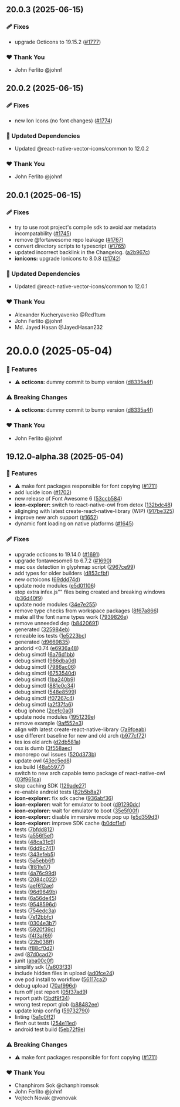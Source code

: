 ## 20.0.3 (2025-06-15)

### 🩹 Fixes

- upgrade Octicons to 19.15.2 ([#1777](https://github.com/oblador/react-native-vector-icons/pull/1777))

### ❤️ Thank You

- John Ferlito @johnf

## 20.0.2 (2025-06-15)

### 🩹 Fixes

- new Ion Icons (no font changes) ([#1774](https://github.com/oblador/react-native-vector-icons/pull/1774))

### 🧱 Updated Dependencies

- Updated @react-native-vector-icons/common to 12.0.2

### ❤️ Thank You

- John Ferlito @johnf

## 20.0.1 (2025-06-15)

### 🩹 Fixes

- try to use root project's compile sdk to avoid aar metadata incompatability ([#1745](https://github.com/oblador/react-native-vector-icons/pull/1745))
- remove @fortawesome repo leakage ([#1767](https://github.com/oblador/react-native-vector-icons/pull/1767))
- convert directory scripts to typescript ([#1765](https://github.com/oblador/react-native-vector-icons/pull/1765))
- updated incorrect backlink in the Changelog. ([a2b967c](https://github.com/oblador/react-native-vector-icons/commit/a2b967c))
- **ionicons:** upgrade Ionicons to 8.0.8 ([#1742](https://github.com/oblador/react-native-vector-icons/pull/1742))

### 🧱 Updated Dependencies

- Updated @react-native-vector-icons/common to 12.0.1

### ❤️ Thank You

- Alexander Kucheryavenko @Red1tum
- John Ferlito @johnf
- Md. Jayed Hasan @JayedHasan232

# 20.0.0 (2025-05-04)

### 🚀 Features

- ⚠️  **octicons:** dummy commit to bump version ([d8335a4f](https://github.com/oblador/react-native-vector-icons/commit/d8335a4f))

### ⚠️  Breaking Changes

- ⚠️  **octicons:** dummy commit to bump version ([d8335a4f](https://github.com/oblador/react-native-vector-icons/commit/d8335a4f))

### ❤️ Thank You

- John Ferlito @johnf

## 19.12.0-alpha.38 (2025-05-04)

### 🚀 Features

- ⚠️  make font packages responsible for font copying ([#1711](https://github.com/oblador/react-native-vector-icons/pull/1711))
- add lucide icon ([#1702](https://github.com/oblador/react-native-vector-icons/pull/1702))
- new release of Font Awesome 6 ([53ccb584](https://github.com/oblador/react-native-vector-icons/commit/53ccb584))
- **icon-explorer:** switch to react-native-owl from detox ([132bdc48](https://github.com/oblador/react-native-vector-icons/commit/132bdc48))
- aliginging with latest create-react-native-library (WIP) ([917be325](https://github.com/oblador/react-native-vector-icons/commit/917be325))
- improve new arch support ([#1652](https://github.com/oblador/react-native-vector-icons/pull/1652))
- dynamic font loading on native platforms ([#1645](https://github.com/oblador/react-native-vector-icons/pull/1645))

### 🩹 Fixes

- upgrade octicons to 19.14.0 ([#1691](https://github.com/oblador/react-native-vector-icons/pull/1691))
- upgrade fontawesome6 to 6.7.2 ([#1690](https://github.com/oblador/react-native-vector-icons/pull/1690))
- mac osx detection in glyphmap script ([2967ce99](https://github.com/oblador/react-native-vector-icons/commit/2967ce99))
- add types for older builders ([d853cfbf](https://github.com/oblador/react-native-vector-icons/commit/d853cfbf))
- new octoicons ([69ddd74d](https://github.com/oblador/react-native-vector-icons/commit/69ddd74d))
- update node modules ([e5d01106](https://github.com/oblador/react-native-vector-icons/commit/e5d01106))
- stop extra infex.js"" files being created and breaking windows ([b36d40f9](https://github.com/oblador/react-native-vector-icons/commit/b36d40f9))
- update node modules ([34e7e255](https://github.com/oblador/react-native-vector-icons/commit/34e7e255))
- remove type checks from workspace packages ([8f67a866](https://github.com/oblador/react-native-vector-icons/commit/8f67a866))
- make all the font name types work ([7939826e](https://github.com/oblador/react-native-vector-icons/commit/7939826e))
- remove unneeded dep ([b8420691](https://github.com/oblador/react-native-vector-icons/commit/b8420691))
- generated ([325984eb](https://github.com/oblador/react-native-vector-icons/commit/325984eb))
- reneable ios tests ([1e5223bc](https://github.com/oblador/react-native-vector-icons/commit/1e5223bc))
- generated ([d9669835](https://github.com/oblador/react-native-vector-icons/commit/d9669835))
- andorid <0.74 ([e6936a48](https://github.com/oblador/react-native-vector-icons/commit/e6936a48))
- debug simctl ([6a76d1bb](https://github.com/oblador/react-native-vector-icons/commit/6a76d1bb))
- debug simctl ([986dba0d](https://github.com/oblador/react-native-vector-icons/commit/986dba0d))
- debug simctl ([7986ac06](https://github.com/oblador/react-native-vector-icons/commit/7986ac06))
- debug simctl ([6753540d](https://github.com/oblador/react-native-vector-icons/commit/6753540d))
- debug simctl ([1ba240b9](https://github.com/oblador/react-native-vector-icons/commit/1ba240b9))
- debug simctl ([881e0c34](https://github.com/oblador/react-native-vector-icons/commit/881e0c34))
- debug simctl ([548e8599](https://github.com/oblador/react-native-vector-icons/commit/548e8599))
- debug simctl ([f07267c4](https://github.com/oblador/react-native-vector-icons/commit/f07267c4))
- debug simctl ([a2f37fa6](https://github.com/oblador/react-native-vector-icons/commit/a2f37fa6))
- ebug iphone ([2cefc0a0](https://github.com/oblador/react-native-vector-icons/commit/2cefc0a0))
- update node modules ([1951239e](https://github.com/oblador/react-native-vector-icons/commit/1951239e))
- remove example ([9af552e3](https://github.com/oblador/react-native-vector-icons/commit/9af552e3))
- align with latest create-react-native-library ([7a9fceab](https://github.com/oblador/react-native-vector-icons/commit/7a9fceab))
- use different baseline for new and old arch ([b977cf72](https://github.com/oblador/react-native-vector-icons/commit/b977cf72))
- tes ios old arch ([d2db581a](https://github.com/oblador/react-native-vector-icons/commit/d2db581a))
- osx is dumb ([3f558aec](https://github.com/oblador/react-native-vector-icons/commit/3f558aec))
- monorepo owl issues ([520d373b](https://github.com/oblador/react-native-vector-icons/commit/520d373b))
- update owl ([43ec5ed8](https://github.com/oblador/react-native-vector-icons/commit/43ec5ed8))
- ios build ([48a55977](https://github.com/oblador/react-native-vector-icons/commit/48a55977))
- switch to new arch capable temo package of react-native-owl ([03f961ca](https://github.com/oblador/react-native-vector-icons/commit/03f961ca))
- stop caching SDK ([129ade27](https://github.com/oblador/react-native-vector-icons/commit/129ade27))
- re-enable android tests ([82b5b8a2](https://github.com/oblador/react-native-vector-icons/commit/82b5b8a2))
- **icon-explorer:** fix sdk cache ([936abf36](https://github.com/oblador/react-native-vector-icons/commit/936abf36))
- **icon-explorer:** wait for emulator to boot ([d91290dc](https://github.com/oblador/react-native-vector-icons/commit/d91290dc))
- **icon-explorer:** wait for emulator to boot ([35e5f00f](https://github.com/oblador/react-native-vector-icons/commit/35e5f00f))
- **icon-explorer:** disable immersive mode pop up ([e5d359d3](https://github.com/oblador/react-native-vector-icons/commit/e5d359d3))
- **icon-explorer:** improve SDK cache ([b0dcf1ef](https://github.com/oblador/react-native-vector-icons/commit/b0dcf1ef))
- tests ([7bfdd812](https://github.com/oblador/react-native-vector-icons/commit/7bfdd812))
- tests ([a556f5ef](https://github.com/oblador/react-native-vector-icons/commit/a556f5ef))
- tests ([48ca31c9](https://github.com/oblador/react-native-vector-icons/commit/48ca31c9))
- tests ([6dd9c741](https://github.com/oblador/react-native-vector-icons/commit/6dd9c741))
- tests ([343efeb5](https://github.com/oblador/react-native-vector-icons/commit/343efeb5))
- tests ([5a5ebb6f](https://github.com/oblador/react-native-vector-icons/commit/5a5ebb6f))
- tests ([1f81fe17](https://github.com/oblador/react-native-vector-icons/commit/1f81fe17))
- tests ([4a76c99d](https://github.com/oblador/react-native-vector-icons/commit/4a76c99d))
- tests ([2084c022](https://github.com/oblador/react-native-vector-icons/commit/2084c022))
- tests ([aef612ae](https://github.com/oblador/react-native-vector-icons/commit/aef612ae))
- tests ([96d9649b](https://github.com/oblador/react-native-vector-icons/commit/96d9649b))
- tests ([6a56de45](https://github.com/oblador/react-native-vector-icons/commit/6a56de45))
- tests ([9548596d](https://github.com/oblador/react-native-vector-icons/commit/9548596d))
- tests ([754edc3a](https://github.com/oblador/react-native-vector-icons/commit/754edc3a))
- tests ([7e12bbfc](https://github.com/oblador/react-native-vector-icons/commit/7e12bbfc))
- tests ([0304e3b7](https://github.com/oblador/react-native-vector-icons/commit/0304e3b7))
- tests ([5920f39c](https://github.com/oblador/react-native-vector-icons/commit/5920f39c))
- tests ([f4f3af69](https://github.com/oblador/react-native-vector-icons/commit/f4f3af69))
- tests ([22b038ff](https://github.com/oblador/react-native-vector-icons/commit/22b038ff))
- tests ([f88cf0d2](https://github.com/oblador/react-native-vector-icons/commit/f88cf0d2))
- avd ([87d0cad2](https://github.com/oblador/react-native-vector-icons/commit/87d0cad2))
- junit ([aba00c0f](https://github.com/oblador/react-native-vector-icons/commit/aba00c0f))
- simplify sdk ([7a603f33](https://github.com/oblador/react-native-vector-icons/commit/7a603f33))
- include hidden files in upload ([ad0fce24](https://github.com/oblador/react-native-vector-icons/commit/ad0fce24))
- ove pod install to workflow ([56117ca2](https://github.com/oblador/react-native-vector-icons/commit/56117ca2))
- debug upload ([70af996d](https://github.com/oblador/react-native-vector-icons/commit/70af996d))
- turn off jest report ([05f37ad9](https://github.com/oblador/react-native-vector-icons/commit/05f37ad9))
- report path ([5bdf9f34](https://github.com/oblador/react-native-vector-icons/commit/5bdf9f34))
- wrong test report glob ([b88482ee](https://github.com/oblador/react-native-vector-icons/commit/b88482ee))
- update knip config ([59732790](https://github.com/oblador/react-native-vector-icons/commit/59732790))
- linting ([5a1c0ff2](https://github.com/oblador/react-native-vector-icons/commit/5a1c0ff2))
- flesh out tests ([254e11ed](https://github.com/oblador/react-native-vector-icons/commit/254e11ed))
- android test build ([5eb72f9e](https://github.com/oblador/react-native-vector-icons/commit/5eb72f9e))

### ⚠️  Breaking Changes

- ⚠️  make font packages responsible for font copying ([#1711](https://github.com/oblador/react-native-vector-icons/pull/1711))

### ❤️ Thank You

- Chanphirom Sok @chanphiromsok
- John Ferlito @johnf
- Vojtech Novak @vonovak
